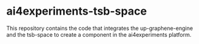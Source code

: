 # ai4experiments-tsb-space
This repository contains the code that integrates the up-graphene-engine and the tsb-space to create a component in the ai4experiments platform.
